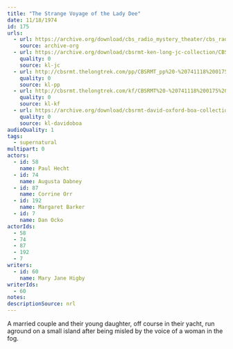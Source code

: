 ```yaml
---
title: "The Strange Voyage of the Lady Dee"
date: 11/18/1974
id: 175
urls: 
  - url: https://archive.org/download/cbs_radio_mystery_theater/cbs_radio_mystery_theater-0151-0200.zip/cbs_radio_mystery_theater-0151-0200%2Fcbsrmt_0175_the_strange_voyage_of_lady_dee.mp3
    source: archive-org
  - url: https://archive.org/download/cbsrmt-ken-long-jc-collection/CBSRMT - 741118 0176 The Strange Voyage Of Lady Dee vbr bm2 -outro_jc.mp3
    quality: 0
    source: kl-jc
  - url: http://cbsrmt.thelongtrek.com/pp/CBSRMT_pp%20-%20741118%200175%20The%20Strange%20Voyage%20of%20the%20Lady%20Dee.mp3
    quality: 0
    source: kl-pp
  - url: http://cbsrmt.thelongtrek.com/kf/CBSRMT%20-%20741118%200175%20The%20Strange%20Voyage%20Of%20The%20Lady%20Dee_kf.mp3
    quality: 0
    source: kl-kf
  - url: https://archive.org/download/cbsrmt-david-oxford-boa-collection/CBSRMT-741118-0175-The-Strange-Voyage-of-the-Lady-Dee-(64-44)_kf-{BoA}.mp3
    quality: 0
    source: kl-davidoboa
audioQuality: 1
tags: 
  - supernatural
multipart: 0
actors:  
  - id: 58
    name: Paul Hecht  
  - id: 74
    name: Augusta Dabney  
  - id: 87
    name: Corrine Orr  
  - id: 192
    name: Margaret Barker  
  - id: 7
    name: Dan Ocko
actorIds:  
  - 58  
  - 74  
  - 87  
  - 192  
  - 7
writers:  
  - id: 60
    name: Mary Jane Higby
writerIds:  
  - 60
notes: 
descriptionSource: nrl
---
```

A married couple and their young daughter, off course in their yacht, run aground on a small island after being misled by the voice of a woman in the fog.